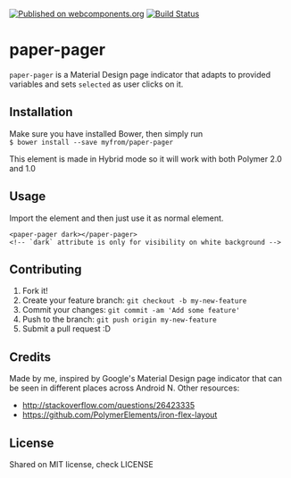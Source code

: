 [![Published on webcomponents.org](https://img.shields.io/badge/webcomponents.org-published-blue.svg?style=flat-square)](https://beta.webcomponents.org/element/Witus13/paper-pager)
[![Build Status](https://img.shields.io/travis/rust-lang/rust.svg?style=flat-square)](https://travis-ci.org/Witus13/paper-pager)

# paper-pager

`paper-pager` is a Material Design page indicator that adapts to provided variables
and sets `selected` as user clicks on it.

## Installation

Make sure you have installed Bower, then simply run  
`$ bower install --save myfrom/paper-pager`

This element is made in Hybrid mode so it will work with both Polymer 2.0 and 1.0
## Usage

Import the element and then just use it as normal element.
<!--
```
<custom-element-demo>
  <template>
    <link rel="import" href="paper-pager.html">
    <next-code-block></next-code-block>
  </template>
</custom-element-demo>
```
-->
```
<paper-pager dark></paper-pager>
<!-- `dark` attribute is only for visibility on white background -->
```

## Contributing

1. Fork it!
2. Create your feature branch: `git checkout -b my-new-feature`
3. Commit your changes: `git commit -am 'Add some feature'`
4. Push to the branch: `git push origin my-new-feature`
5. Submit a pull request :D

## Credits

Made by me, inspired by Google's Material Design page indicator that can be seen in different places across Android N.
Other resources:
- http://stackoverflow.com/questions/26423335
- https://github.com/PolymerElements/iron-flex-layout

## License

Shared on MIT license, check LICENSE
